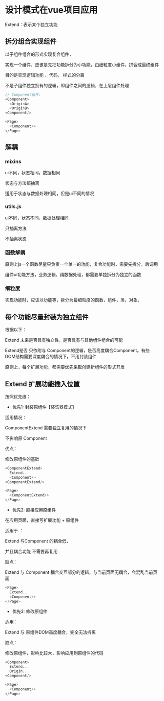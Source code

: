 
# 设计模式在vue项目应用

Extend：表示某个独立功能

## 拆分组合实现组件

以子组件组合的形式实现复合组件，

实现一个组件，应该是先把功能拆分为小功能，由细粒度小组件，拼合成最终组件

目的是实现逻辑功能 ，代码， 样式的分离

不是子组件独立拥有的逻辑，即组件之间的逻辑，在上层组件处理

```js
// Component组件:
<Component>
  <OriginA>
  <OriginB>
<Component/>

<Page>
  <Component/>
</Page>
```

## 解耦

### mixins

ui不同，状态相同，数据相同

状态与方法都抽离

适用于状态与数据处理相同，但是ui不同的情况

### utils.js

ui不同，状态不同，数据处理相同

只抽离方法

不抽离状态

### 函数解耦

原则上js一个函数尽量只负责一个单一的功能，复合功能时，需要先拆分，后调用

组件ui功能方法，业务逻辑，纯数据处理，都需要单独拆分为独立的函数

### 细粒度

实现功能时，应该以功能等，拆分为最细粒度的函数，组件，类，对象，

## 每个功能尽量封装为独立组件

根据以下：

Extend 未来是否具有独立性，是否具有与其他组件组合的可能

Extend是否 只依附与 Component的逻辑，是否高度耦合Component。有些DOM结构需要深度耦合的情况下，不用封装组件

原则上，每个扩展功能，都需要优先采取创建新组件的形式开发

## Extend 扩展功能插入位置

按照优先级：

- 优先1: 封装原组件【装饰器模式】

适用情况：

ComponentExtend 需要独立复用的情况下

不影响原 Component

优点：

修改原组件的基础

```js
<ComponentExtend>
  Extend..
  <Component/>
<ComponentExtend/>

<Page>
  <ComponentExtend/>
</Page>
```

- 优先2: 直接应用原组件

在应用页面，直接写扩展功能 + 原组件

适用于 ：

Extend 与Component 的耦合低，

并且耦合功能 不需要再复用

缺点：

Extend 与 Component 耦合交互部分的逻辑，与当前页面无耦合，会混乱当前页面

```js
<Page>
  Extend...
  <Component/>
</Page>

```

- 优先3: 修改原组件

适用：

Extend 与 原组件DOM高度耦合，完全无法拆离

缺点：

修改原组件，影响比较大，影响应用到原组件的代码

```js
<Component>
  Extend...
  Origin...
<Component/>

<Page>
  <Component/>
</Page>
```
